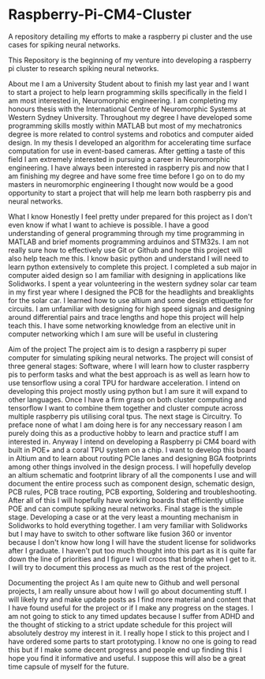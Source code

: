 # Raspberry-Pi-CM4-Cluster
A repository detailing my efforts to make a raspberry pi cluster and the use cases for spiking neural networks.

This Repository is the beginning of my venture into developing a raspberry pi cluster to research spiking neural networks.

About me
I am a University Student about to finish my last year and I want to start a project to help learn programming skills specifically in the field I am most interested in, Neuromorphic engineering. I am completing my honours thesis with the International Centre of Neuromorphic Systems at Western Sydney University. Throughout my degree I have developed some programming skills mostly within MATLAB but most of my mechatronics degree is more related to control systems and robotics and computer aided design. In my thesis I developed an algorithm for accelerating time surface computation for use in event-based cameras. After getting a taste of this field I am extremely interested in pursuing a career in Neuromorphic engineering. I have always been interested in raspberry pis and now that I am finishing my degree and have some free time before I go on to do my masters in neuromorphic engineering I thought now would be a good opportunity to start a project that will help me learn both raspberry pis and neural networks.

What I know
Honestly I feel pretty under prepared for this project as I don't even know if what I want to achieve is possible. I have a good understanding of general programming through my time programming in MATLAB and brief moments programming arduinos and STM32s. I am not really sure how to effectively use Git or Github and hope this project will also help teach me this. I know basic python and understand I will need to learn python extensively to complete this project. I completed a sub major in computer aided design so I am familiar with designing in applications like Solidworks. I spent a year volunteering in the western sydney solar car team in my first year where I designed the PCB for the headlights and breaklights for the solar car. I learned how to use altium and some design ettiquette for circuits. I am unfamiliar with designing for high speed signals and designing around differential pairs and trace lengths and hope this project will help teach this. I have some networking knowledge from an elective unit in computer networking which I am sure will be useful in clustering

Aim of the project
The project aim is to design a raspberry pi super computer for simulating spiking neural networks. The project will consist of three general stages: 
Software, where I will learn how to cluster raspberry pis to perform tasks and what the best approach is as well as learn how to use tensorflow using a coral TPU for hardware acceleration. I intend on developing this project mostly using python but I am sure it will expand to other languages. Once I have a firm grasp on both cluster computing and tensorflow I want to combine them together and cluster compute across multiple raspberry pis utilising coral tpus. 
The next stage is Circuitry. To preface none of what I am doing here is for any neccessary reason I am purely doing this as a productive hobby to learn and practice stuff I am interested in. Anyway I intend on developing a Raspberry pi CM4 board with built in POE+ and a coral TPU system on a chip. I want to develop this board in Altium and to learn about routing PCIe lanes and designing BGA footprints among other things involved in the design process. I will hopefully develop an altium schematic and footprint library of all the components I use and will document the entire process such as component design, schematic design, PCB rules, PCB trace routing, PCB exporting, Soldering and troubleshooting. After all of this I will hopefully have working boards that efficiently utilise POE and can compute spiking neural networks.
Final stage is the simple stage. Developing a case or at the very least a mounting mechanism in Solidworks to hold everything together. I am very familiar with Solidworks but I may have to switch to other software like fusion 360 or inventor because I don't know how long I will have the student license for solidworks after I graduate. I haven't put too much thought into this part as it is quite far down the line of priorities and I figure I will croos that bridge when I get to it. I will try to document this process as much as the rest of the project.

Documenting the project
As I am quite new to Github and well personal projects, I am really unsure about how I will go about documenting stuff. I will likely try and make update posts as I find more material and content that I have found useful for the project or if I make any progress on the stages. I am not going to stick to any timed updates because I suffer from ADHD and the thought of sticking to a strict update schedule for this project will absolutely destroy my interest in it. I really hope I stick to this project and I have ordered some parts to start prototyping. I know no one is going to read this but if I make some decent progress and people end up finding this I hope you find it informative and useful. I suppose this will also be a great time capsule of myself for the future.
